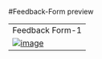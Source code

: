 #Feedback-Form preview

<table>
  <tr>
    <td width="50%">Feedback Form-1</td>

  </tr>

  <tr>
    <td width="100%">
        <a href="https://github.com/Clueless-Community/seamless-ui/blob/main/Feedback%20Form/src/feedback-1.html">
            <img src="https://i.postimg.cc/zBvkK5b5/Screenshot-2022-12-24-at-4-47-51-PM.png" alt="image" border="0"/>
        </a>
    </td>
    

  </tr>

</table>